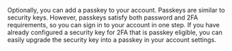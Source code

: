Optionally, you can add a passkey to your account. Passkeys are similar to security keys. However, passkeys satisfy both password and 2FA requirements, so you can sign in to your account in one step. If you have already configured a security key for 2FA that is passkey eligible, you can easily upgrade the security key into a passkey in your account settings.